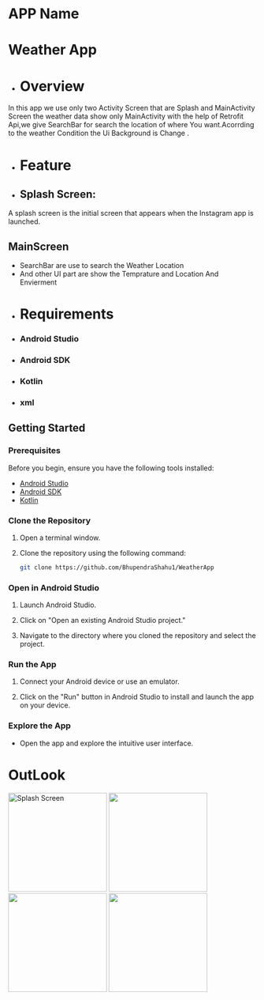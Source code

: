 # APP Name 
# Weather App
- # Overview
In this app we use only two Activity Screen that are Splash and MainActivity Screen the weather data show only MainActivity with the help of Retrofit Api,we give SearchBar for search the location of where You want.Acorrding to the weather Condition the Ui Background is Change .
- # Feature 
- ## Splash Screen:
A splash screen is the initial screen that appears when the Instagram app is launched.
## MainScreen 
- SearchBar are use to search the Weather Location
- And other UI part are show the Temprature and Location And Envierment
- # Requirements
 - ### Android Studio
- ### Android SDK
- ### Kotlin
- ### xml
 ## Getting Started

### Prerequisites

Before you begin, ensure you have the following tools installed:

- [Android Studio](https://developer.android.com/studio)
- [Android SDK](https://developer.android.com/studio#downloads)
- [Kotlin](https://developer.android.com/kotlin)

### Clone the Repository

1. Open a terminal window.

2. Clone the repository using the following command:

    ```bash
    git clone https://github.com/BhupendraShahu1/WeatherApp
    ```

### Open in Android Studio

1. Launch Android Studio.

2. Click on "Open an existing Android Studio project."

3. Navigate to the directory where you cloned the repository and select the project.

### Run the App

1. Connect your Android device or use an emulator.

2. Click on the "Run" button in Android Studio to install and launch the app on your device.

### Explore the App

- Open the app and explore the intuitive user interface.
# OutLook
<img src="https://github.com/BhupendraShahu1/WeatherApp/assets/149964984/a2df0005-a00b-4a08-baa6-769c1e874189/Splash.jpg" alt="Splash Screen" width="200" hight="300"/>
<img src="https://github.com/BhupendraShahu1/WeatherApp/assets/149964984/3d22233c-b6c9-4586-a6a5-3282a6e24387/login.jPg" width="200" hight="300"/>

<img src="https://github.com/BhupendraShahu1/WeatherApp/assets/149964984/b56b14f7-7284-44fb-9839-5359580e5341.jpg" width="200" hight="300"/>
<img src="https://github.com/BhupendraShahu1/WeatherApp/assets/149964984/0239045d-192b-4e59-8189-311e4076ec3f/.jpg" width="200" hight="300"/>

